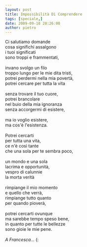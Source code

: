 ```yaml
---
layout: post
title: Impossibilità Di Comprendere
tags: [speciale,]
date: 2009-09-18 20:26:00
author: pietro
---
```

Ci salutiamo domande<br/>cosa significhi assalgono<br/>i tuoi significati<br/>sono troppi e frammentati,<br/><br/>invano svolgo un filo<br/>troppo lungo per le mie dita tristi,<br/>potrei perdermi nella mia povertà,<br/>potrei cercare per tutta la vita<br/><br/>senza trovare il tuo cuore,<br/>potrei brancolare<br/>nel buio della mia ignoranza<br/>senza accorgermi di esistere,<br/><br/>ma io voglio esistere,<br/>ma cos'è l'esistenza.<br/><br/>Potrei cercarti<br/>per tutta una vita,<br/>ce n'è così tante<br/>che una sola per te sembra poco,<br/><br/>un mondo e una sola<br/>lacrima e opportunità,<br/>vespro di calunnie<br/>la morta verità<br/><br/>rimpiange il mio momento<br/>e quello che verrà,<br/>rimpiange tutto quanto<br/>per quando pioverà,<br/><br/>potrei cercarti ovunque<br/>ma sarebbe tempo speso bene,<br/>in quanto per tutte le bellezze<br/>sono gioie le mie pene.<br/><br/><span style="font-style: italic">A Francesca...</span>  (:
